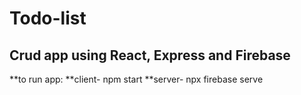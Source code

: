 # Todo-list
## Crud app using React, Express and Firebase

**to run app:
**client- npm start
**server- npx firebase serve

